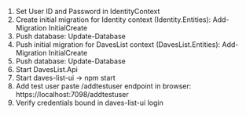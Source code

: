 1. Set User ID and Password in IdentityContext
2. Create initial migration for Identity context (Identity.Entities): Add-Migration InitialCreate
3. Push database: Update-Database
4. Push initial migration for DavesList context (DavesList.Entities): Add-Migration InitialCreate
5. Push database: Update-Database
6. Start DavesList.Api
7. Start daves-list-ui -> npm start
8. Add test user paste /addtestuser endpoint in browser: https://localhost:7098/addtestuser
9. Verify credentials bound in daves-list-ui login
